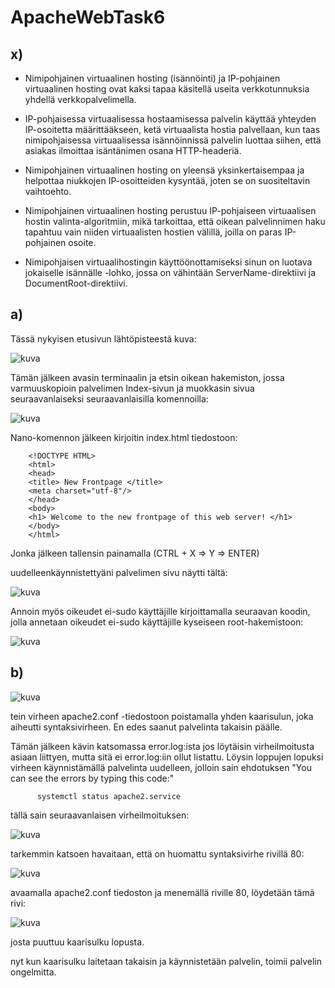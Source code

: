 # ApacheWebTask6

## x)

- Nimipohjainen virtuaalinen hosting (isännöinti) ja IP-pohjainen virtuaalinen hosting ovat kaksi tapaa käsitellä useita verkkotunnuksia yhdellä verkkopalvelimella.

- IP-pohjaisessa virtuaalisessa hostaamisessa palvelin käyttää yhteyden IP-osoitetta määrittääkseen, ketä virtuaalista hostia palvellaan, kun taas nimipohjaisessa virtuaalisessa isännöinnissä palvelin luottaa siihen, että asiakas ilmoittaa isäntänimen osana HTTP-headeriä.

- Nimipohjainen virtuaalinen hosting on yleensä yksinkertaisempaa ja helpottaa niukkojen IP-osoitteiden kysyntää, joten se on suositeltavin vaihtoehto.

- Nimipohjainen virtuaalinen hosting perustuu IP-pohjaiseen virtuaalisen hostin valinta-algoritmiin, mikä tarkoittaa, että oikean palvelinnimen haku tapahtuu vain niiden virtuaalisten hostien välillä, joilla on paras IP-pohjainen osoite.

- Nimipohjaisen virtuaalihostingin käyttöönottamiseksi sinun on luotava jokaiselle isännälle <VirtualHost>-lohko, jossa on vähintään ServerName-direktiivi ja DocumentRoot-direktiivi.

## a)

Tässä nykyisen etusivun lähtöpisteestä kuva: 

![kuva](https://user-images.githubusercontent.com/105205141/216953462-8d821d88-c5ff-42cf-8a26-8ee12e28b2fd.png)

Tämän jälkeen avasin terminaalin ja etsin oikean hakemiston, jossa varmuuskopioin palvelimen Index-sivun ja muokkasin sivua seuraavanlaiseksi seuraavanlaisilla komennoilla:

![kuva](https://user-images.githubusercontent.com/105205141/216953715-077ba02c-3692-4b3b-b21f-b5a5212d7aad.png)

 Nano-komennon jälkeen kirjoitin index.html tiedostoon: 

        <!DOCTYPE HTML>
        <html>
        <head>
        <title> New Frontpage </title>
        <meta charset="utf-8"/>
        </head>
        <body>
        <h1> Welcome to the new frontpage of this web server! </h1>
        </body>
        </html>
        
   Jonka jälkeen tallensin painamalla (CTRL + X => Y => ENTER)
 
 uudelleenkäynnistettyäni palvelimen sivu näytti tältä: 
 
 ![kuva](https://user-images.githubusercontent.com/105205141/216954210-db21666a-95ec-413b-8bbb-fe1ee9457668.png)
 
 Annoin myös oikeudet ei-sudo käyttäjille kirjoittamalla seuraavan koodin, jolla annetaan oikeudet ei-sudo käyttäjille kyseiseen root-hakemistoon:

![kuva](https://user-images.githubusercontent.com/105205141/216960155-b5754bd6-cffa-43f1-8953-9f50260a1145.png)

 
 ## b)

 ![kuva](https://user-images.githubusercontent.com/105205141/216955980-ef617bf2-194f-48a0-bf2e-b39a4c97cb34.png)
 
 tein virheen apache2.conf  -tiedostoon poistamalla yhden kaarisulun, joka aiheutti syntaksivirheen. En edes saanut palvelinta takaisin päälle. 
 
 Tämän jälkeen kävin katsomassa error.log:ista jos löytäisin virheilmoitusta asiaan liittyen, mutta sitä ei error.log:iin ollut listattu. Löysin loppujen lopuksi virheen käynnistämällä palvelinta uudelleen, jolloin sain ehdotuksen "You can see the errors by typing this code:"
 
          systemctl status apache2.service

tällä sain seuraavanlaisen virheilmoituksen: 

![kuva](https://user-images.githubusercontent.com/105205141/216958041-cd7284eb-218f-46d3-8352-3dab773f8264.png)

tarkemmin katsoen havaitaan, että on huomattu syntaksivirhe rivillä 80:

 ![kuva](https://user-images.githubusercontent.com/105205141/216958132-b7344cff-2f7b-41e2-9c31-ef9410ecca2d.png)

 avaamalla apache2.conf tiedoston ja menemällä riville 80, löydetään tämä rivi:

![kuva](https://user-images.githubusercontent.com/105205141/216958767-6d56cc32-3261-4015-ae8c-8dd62d785445.png)
 
 josta puuttuu kaarisulku lopusta.

 nyt kun kaarisulku laitetaan takaisin ja käynnistetään palvelin, toimii palvelin ongelmitta. 
